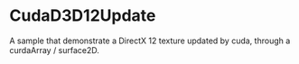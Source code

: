# CudaD3D12Update

A sample that demonstrate a DirectX 12 texture updated by cuda, through a curdaArray / surface2D.
